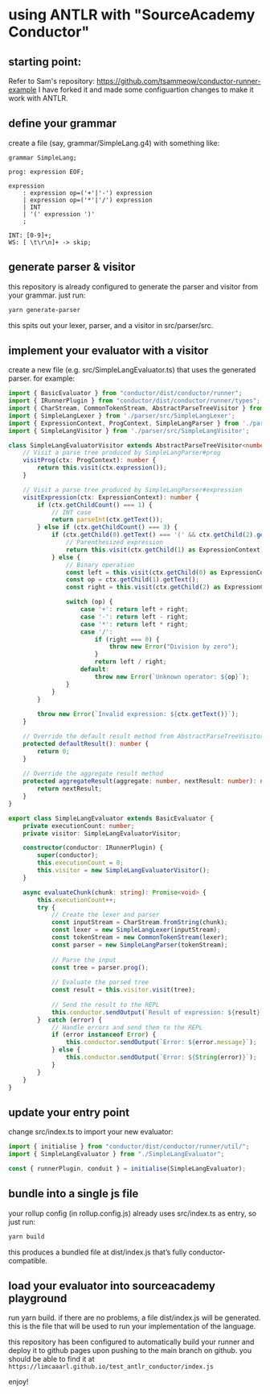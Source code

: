 # using ANTLR with "SourceAcademy Conductor"

## starting point:
Refer to Sam's repository: https://github.com/tsammeow/conductor-runner-example
I have forked it and made some configuartion changes to make it work with ANTLR.

## define your grammar
create a file (say, grammar/SimpleLang.g4) with something like:
```antlr
grammar SimpleLang;

prog: expression EOF;

expression
    : expression op=('+'|'-') expression
    | expression op=('*'|'/') expression
    | INT
    | '(' expression ')'
    ;

INT: [0-9]+;
WS: [ \t\r\n]+ -> skip;
```

## generate parser & visitor
this repository is already configured to generate the parser and visitor from your grammar. just run:

```bash
yarn generate-parser
```
this spits out your lexer, parser, and a visitor in src/parser/src.

## implement your evaluator with a visitor
create a new file (e.g. src/SimpleLangEvaluator.ts) that uses the generated parser. for example:
```typescript
import { BasicEvaluator } from "conductor/dist/conductor/runner";
import { IRunnerPlugin } from "conductor/dist/conductor/runner/types";
import { CharStream, CommonTokenStream, AbstractParseTreeVisitor } from 'antlr4ng';
import { SimpleLangLexer } from './parser/src/SimpleLangLexer';
import { ExpressionContext, ProgContext, SimpleLangParser } from './parser/src/SimpleLangParser';
import { SimpleLangVisitor } from './parser/src/SimpleLangVisitor';

class SimpleLangEvaluatorVisitor extends AbstractParseTreeVisitor<number> implements SimpleLangVisitor<number> {
    // Visit a parse tree produced by SimpleLangParser#prog
    visitProg(ctx: ProgContext): number {
        return this.visit(ctx.expression());
    }

    // Visit a parse tree produced by SimpleLangParser#expression
    visitExpression(ctx: ExpressionContext): number {
        if (ctx.getChildCount() === 1) {
            // INT case
            return parseInt(ctx.getText());
        } else if (ctx.getChildCount() === 3) {
            if (ctx.getChild(0).getText() === '(' && ctx.getChild(2).getText() === ')') {
                // Parenthesized expression
                return this.visit(ctx.getChild(1) as ExpressionContext);
            } else {
                // Binary operation
                const left = this.visit(ctx.getChild(0) as ExpressionContext);
                const op = ctx.getChild(1).getText();
                const right = this.visit(ctx.getChild(2) as ExpressionContext);

                switch (op) {
                    case '+': return left + right;
                    case '-': return left - right;
                    case '*': return left * right;
                    case '/':
                        if (right === 0) {
                            throw new Error("Division by zero");
                        }
                        return left / right;
                    default:
                        throw new Error(`Unknown operator: ${op}`);
                }
            }
        }
        
        throw new Error(`Invalid expression: ${ctx.getText()}`);
    }

    // Override the default result method from AbstractParseTreeVisitor
    protected defaultResult(): number {
        return 0;
    }
    
    // Override the aggregate result method
    protected aggregateResult(aggregate: number, nextResult: number): number {
        return nextResult;
    }
}

export class SimpleLangEvaluator extends BasicEvaluator {
    private executionCount: number;
    private visitor: SimpleLangEvaluatorVisitor;

    constructor(conductor: IRunnerPlugin) {
        super(conductor);
        this.executionCount = 0;
        this.visitor = new SimpleLangEvaluatorVisitor();
    }

    async evaluateChunk(chunk: string): Promise<void> {
        this.executionCount++;
        try {
            // Create the lexer and parser
            const inputStream = CharStream.fromString(chunk);
            const lexer = new SimpleLangLexer(inputStream);
            const tokenStream = new CommonTokenStream(lexer);
            const parser = new SimpleLangParser(tokenStream);
            
            // Parse the input
            const tree = parser.prog();
            
            // Evaluate the parsed tree
            const result = this.visitor.visit(tree);
            
            // Send the result to the REPL
            this.conductor.sendOutput(`Result of expression: ${result}`);
        }  catch (error) {
            // Handle errors and send them to the REPL
            if (error instanceof Error) {
                this.conductor.sendOutput(`Error: ${error.message}`);
            } else {
                this.conductor.sendOutput(`Error: ${String(error)}`);
            }
        }
    }
}
```

## update your entry point
change src/index.ts to import your new evaluator:
```typescript
import { initialise } from "conductor/dist/conductor/runner/util/";
import { SimpleLangEvaluator } from "./SimpleLangEvaluator";

const { runnerPlugin, conduit } = initialise(SimpleLangEvaluator);
```

## bundle into a single js file
your rollup config (in rollup.config.js) already uses src/index.ts as entry, so just run:
```bash
yarn build
```
this produces a bundled file at dist/index.js that’s fully conductor-compatible.

## load your evaluator into sourceacademy playground 
run yarn build. if there are no problems, a file dist/index.js will be generated. this is the file that will be used to run your implementation of the language.

this repository has been configured to automatically build your runner and deploy it to github pages upon pushing to the main branch on github. you should be able to find it at `https://limcaaarl.github.io/test_antlr_conductor/index.js`

enjoy!
